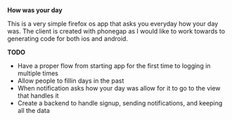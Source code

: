 __How was your day__

This is a very simple firefox os app that asks you everyday how your day was.  The client is created with phonegap as I would like to work towards to generating code for both ios and android.

__TODO__
- Have a proper flow from starting app for the first time to logging in multiple times
- Allow people to fillin days in the past
- When notification asks how your day was allow for it to go to the view that handles it
- Create a backend to handle signup, sending notifications, and keeping all the data